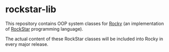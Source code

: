 # rockstar-lib
This repository contains OOP system classes for [Rocky](https://github.com/gaborsch/rocky) (an implementation of [RockStar](https://github.com/RockstarLang/rockstar) programming language).

The actual content of these RockStar classes will be included into Rocky in every major release.


